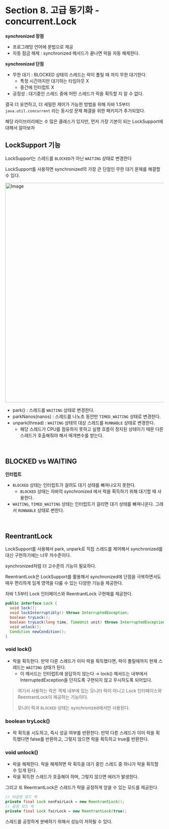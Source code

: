# Section 8. 고급 동기화 - concurrent.Lock

**synchronized 장점**

- 프로그래밍 언어에 문법으로 제공
- 자동 잠금 해제 : synchronized 메서드가 끝나면 락을 자동 해제한다.

**synchronized 단점**

- 무한 대기 : BLOCKED 상태의 스레드는 락이 풀릴 때 까지 무한 대기한다.
    - 특정 시간까지만 대기하는 타임아웃 X
    - 중간에 인터럽트 X
- 공정성 : 대기중인 스레드 중에 어떤 스레드가 락을 획득할 지 알 수 없다.

결국 더 유연하고, 더 세밀한 제어가 가능한 방법을 위해 자바 1.5부터 `java.util.concurrent` 라는 동시성 문제 해결을 위한 패키지가 추가되었다.

해당 라이브러리에는 수 많은 클래스가 있지만, 먼저 가장 기본이 되는 LockSupport에 대해서 알아보자

## LockSupport 기능

LockSupport는 스레드를 `BLOCKED`가 아닌 `WAITING` 상태로 변경한다

LockSupport를 사용하면 synchronized의 가장 큰 단점인 무한 대기 문제를 해결할 수 있다.

<img width="695" alt="Image" src="https://github.com/user-attachments/assets/83c0d23c-917e-4671-b958-40f4773ae865" />

- park() : 스레드를 `WAITING` 상태로 변경한다.
- parkNanos(nanos) : 스레드를 나노초 동안만 `TIMED_WAITING` 상태로 변경한다.
- unpark(thread) : `WAITING` 상태의 대상 스레드를 `RUNNABLE` 상태로 변경한다.
    - 해당 스레드가 CPU를 점유하지 못하고 실행 흐름이 정지된 상태이기 때문 다른 스레드가 호출해줘야 해서 매개변수를 받는다.

<br>

## BLOCKED vs WAITING

**인터럽트**

- `BLOCKED` 상태는 인터럽트가 걸려도 대기 상태를 빠져나오지 못한다.
    - `BLOCKED` 상태는 자바의 synchronized 에서 락을 획득하기 위해 대기할 때 사용한다.
- `WAITING`, `TIMED_WAITING` 상태는 인터럽트가 걸리면 대기 상태를 빠져나온다. 그래서 `RUNNABLE` 상태로 변한다.

<br>

## ReentrantLock

LockSupport를 사용해서 park, unpark로 직접 스레드를 제어해서 synchronized를 대신 구현하기에는 너무 저수준이다.

synchronized처럼 더 고수준의 기능이 필요하다.

ReentrantLock은 LockSupport를 활용해서 synchronized에 단점을 극복하면서도 매우 편리하게 임계 영역을 다룰 수 있는 다양한 기능을 제공한다.

자바 1.5부터 Lock 인터페이스와 ReentrantLock 구현체를 제공한다.

```java
public interface Lock {
  void lock();
  void lockInterruptibly() throws InterruptedException;
  boolean tryLock();
  boolean tryLock(long time, TimeUnit unit) throws InterruptedException;
  void unlock();
  Condition newCondition();
}
```

### **void lock()**

- 락을 획득한다. 만약 다른 스레드가 이미 락을 획득했다면, 락이 풀릴때까지 현재 스레드는 `WAITING` 상태가 된다.
    - 이 메서드는 인터럽트에 응답하지 않는다 → lock() 메서드는 내부에서 InterruptedException을 던지도록 구현되지 않고 무시하도록 되어있다.

> 여기서 사용하는 락은 객체 내부에 있는 모니터 락이 아니고 Lock 인터페이스와 ReentrantLock이 제공하는 기능이다.
> 
> 모니터 락과 `BLOCKED` 상태는 synchronized에서만 사용된다.


### **boolean tryLock()**

- 락 획득을 시도하고, 즉시 성공 여부를 반환한다. 만약 다른 스레드가 이미 락을 획득했다면 false를 반환하고, 그렇지 않으면 락을 획득하고 true를 반환한다.

### **void unlock()**

- 락을 해제한다. 락을 해제하면 락 획득을 대기 중인 스레드 중 하나가 락을 획득할 수 있게 된다.
- 락을 획득한 스레드가 호출해야 하며, 그렇지 않으면 에러가 발생한다.

그리고 또 ReentrantLock은 스레드가 락을 공정하게 얻을 수 있는 모드를 제공한다.

```java
// 비공정 모드 락
private final Lock nonFairLock = new ReentrantLock();
// 공정 모드 락
private final Lock fairLock = new ReentrantLock(true);
```

스레드를 공정하게 분배하기 위해서 성능이 저하될 수 있다.

